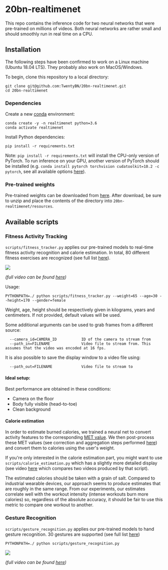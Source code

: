 # 20bn-realtimenet

This repo contains the inference code for two neural networks that were pre-trained on millions of videos. Both neural
networks are rather small and should smoothly run in real time on a CPU. 

## Installation

The following steps have been confirmed to work on a Linux machine (Ubuntu 18.04 LTS). They probably also work on MacOS/Windows.

To begin, clone this repository to a local directory:
```
git clone git@github.com:TwentyBN/20bn-realtimenet.git
cd 20bn-realtimenet
```

### Dependencies

Create a new [conda](https://docs.conda.io/en/latest/miniconda.html) environment:

```shell
conda create -y -n realtimenet python=3.6
conda activate realtimenet
```


Install Python dependencies:

```shell
pip install -r requirements.txt
```

Note: `pip install -r requirements.txt` will install the CPU-only version of PyTorch. To run inference on your GPU, 
another version of PyTorch should be installed (e.g. `conda install pytorch torchvision cudatoolkit=10.2 -c pytorch`, 
see all available options [here](https://pytorch.org/)).


### Pre-trained weights

Pre-trained weights can be downloaded from [here](https://20bn.com/licensing/sdk/evaluation). After download, be sure to unzip and place the contents of the directory into `20bn-realtimenet/resources`.


## Available scripts


### Fitness Activity Tracking

`scripts/fitness_tracker.py` applies our pre-trained models to real-time fitness activity recognition and calorie estimation. 
In total, 80 different fitness exercises are recognized (see full list 
[here](https://github.com/TwentyBN/20bn-realtimenet/blob/d539046fe71e43e37ad439d08e093ea1f489bd29/realtimenet/downstream_tasks/fitness_activity_recognition/__init__.py)).

![](gifs/fitness_tracking.gif)

*(full video can be found [here](https://drive.google.com/file/d/1f1y0wg7Y1kpSBwKSEFx1TDoD5lGA8DtQ/view?usp=sharing))*

Usage:

```shell
PYTHONPATH=./ python scripts/fitness_tracker.py --weight=65 --age=30 --height=170 --gender=female
```

Weight, age, height should be respectively given in kilograms, years and centimeters. If not provided, default values will be used.

Some additional arguments can be used to grab frames from a different source:
```
  --camera_id=CAMERA_ID           ID of the camera to stream from
  --path_in=FILENAME              Video file to stream from. This assumes that the video was encoded at 16 fps.
```

It is also possible to save the display window to a video file using:
```
  --path_out=FILENAME             Video file to stream to
```

#### Ideal setup:

Best performance are obtained in these conditions: 
- Camera on the floor 
- Body fully visible (head-to-toe) 
- Clean background 


#### Calorie estimation

In order to estimate burned calories, we trained a neural net to convert activity features to the corresponding [MET value](https://en.wikipedia.org/wiki/Metabolic_equivalent_of_task).
We then post-process these MET values (see correction and aggregation steps performed [here](https://github.com/TwentyBN/20bn-realtimenet/blob/7651d24967de7eb12912297747de8174950eb74e/realtimenet/downstream_tasks/calorie_estimation/calorie_accumulator.py)) 
and convert them to calories using the user's weight.

If you're only interested in the calorie estimation part, you might want to use `scripts/calorie_estimation.py` which has a slightly more
detailed display (see video [here](https://drive.google.com/file/d/1VIAnFPm9JJAbxTMchTazUE3cRRgql6Z6/view?usp=sharing) which compares two videos produced by that script).

The estimated calories should be taken with a grain of salt. Compared to industrial wearable devices, our approach seems
to produce estimates that are roughly in the same range. From our experiments, our estimates correlate well with the workout intensity 
(intense workouts burn more calories) so, regardless of the absolute accuracy, it should be fair to use this metric to compare one workout to another.

### Gesture Recognition

`scripts/gesture_recognition.py` applies our pre-trained models to hand gesture recognition. 30 gestures are supported (see full list 
[here](https://github.com/TwentyBN/20bn-realtimenet/blob/7651d24967de7eb12912297747de8174950eb74e/realtimenet/downstream_tasks/gesture_recognition/__init__.py))

```shell
PYTHONPATH=./ python scripts/gesture_recognition.py
```

![](gifs/gesture_recognition.gif)

*(full video can be found [here](https://drive.google.com/file/d/1G5OaCsPco_4H7F5-s6n2Mm3wI5V9K6WE/view?usp=sharing))*
